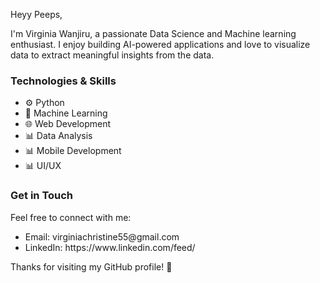 <!DOCTYPE html>
<html>
<head>

</head>

<body>


<!-- About Me -->
<p>Heyy Peeps,
    
I'm Virginia Wanjiru, a passionate Data Science and Machine learning enthusiast. I enjoy building AI-powered applications and love to visualize data to extract meaningful insights from the data.</p>

<!-- Technologies & Skills -->
<h3>Technologies & Skills</h3>
<ul>
    <li>⚙️ Python</li>
    <li>🤖 Machine Learning</li>
    <li>🌐 Web Development</li>
    <li>📊 Data Analysis</li>
    <li>📊 Mobile Development</li>
    <li>📊 UI/UX</li>
</ul>


<!-- Get in Touch -->
<h3>Get in Touch</h3>
<p>Feel free to connect with me:</p>
<ul>
    <li>Email: virginiachristine55@gmail.com</li>
    <li>LinkedIn: https://www.linkedin.com/feed/ </li>

</ul>

<!-- Footer -->
<footer>
    <p>Thanks for visiting my GitHub profile! 🎉</p>
</footer>

</body>
</html>
